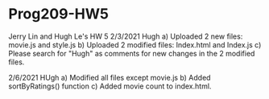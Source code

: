 # Prog209-HW5
Jerry Lin and Hugh Le's HW 5
2/3/2021 Hugh
  a) Uploaded 2 new files: movie.js and style.js
  b) Uploaded 2 modified files: Index.html and Index.js
  c) Please search for "Hugh" as comments for new changes in the 2 modified files.
  
2/6/2021 HUgh
  a) Modified all files except movie.js
  b) Added sortByRatings() function
  c) Added movie count to index.html.
  
